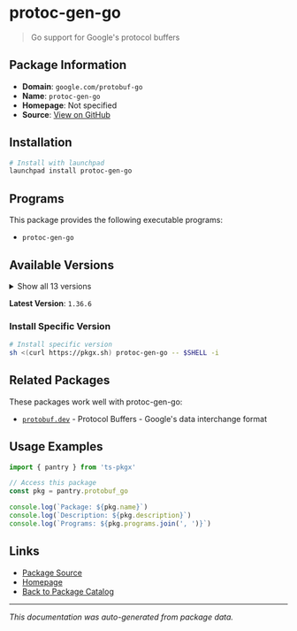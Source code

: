 # protoc-gen-go

> Go support for Google's protocol buffers

## Package Information

- **Domain**: `google.com/protobuf-go`
- **Name**: `protoc-gen-go`
- **Homepage**: Not specified
- **Source**: [View on GitHub](https://github.com/pkgxdev/pantry/tree/main/projects/google.com/protobuf-go/package.yml)

## Installation

```bash
# Install with launchpad
launchpad install protoc-gen-go
```

## Programs

This package provides the following executable programs:

- `protoc-gen-go`

## Available Versions

<details>
<summary>Show all 13 versions</summary>

- `1.36.6`, `1.36.5`, `1.36.4`, `1.36.3`, `1.36.2`
- `1.36.1`, `1.36.0`, `1.35.2`, `1.35.1`, `1.34.2`
- `1.34.1`, `1.34.0`, `1.33.0`

</details>

**Latest Version**: `1.36.6`

### Install Specific Version

```bash
# Install specific version
sh <(curl https://pkgx.sh) protoc-gen-go -- $SHELL -i
```

## Related Packages

These packages work well with protoc-gen-go:

- [`protobuf.dev`](../../protobuf.dev/index.md) - Protocol Buffers - Google's data interchange format

## Usage Examples

```typescript
import { pantry } from 'ts-pkgx'

// Access this package
const pkg = pantry.protobuf_go

console.log(`Package: ${pkg.name}`)
console.log(`Description: ${pkg.description}`)
console.log(`Programs: ${pkg.programs.join(', ')}`)
```

## Links

- [Package Source](https://github.com/pkgxdev/pantry/tree/main/projects/google.com/protobuf-go/package.yml)
- [Homepage](#)
- [Back to Package Catalog](../../../package-catalog.md)

---

*This documentation was auto-generated from package data.*
